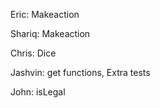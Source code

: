 Eric:
Makeaction

Shariq:
Makeaction

Chris:
Dice

Jashvin:
get functions, Extra tests

John:
isLegal
